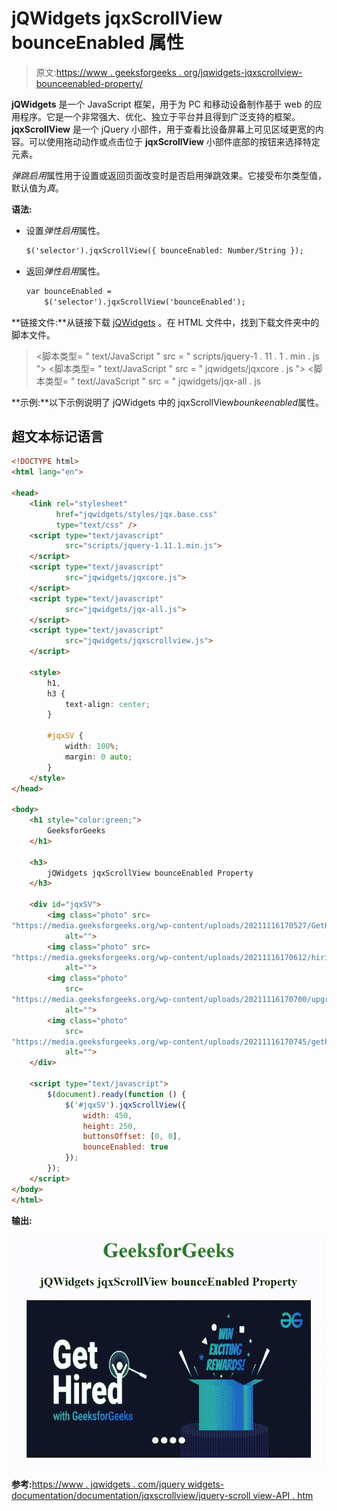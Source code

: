 # jQWidgets jqxScrollView bounceEnabled 属性

> 原文:[https://www . geeksforgeeks . org/jqwidgets-jqxscrollview-bounceenabled-property/](https://www.geeksforgeeks.org/jqwidgets-jqxscrollview-bounceenabled-property/)

**jQWidgets** 是一个 JavaScript 框架，用于为 PC 和移动设备制作基于 web 的应用程序。它是一个非常强大、优化、独立于平台并且得到广泛支持的框架。 **jqxScrollView** 是一个 jQuery 小部件，用于查看比设备屏幕上可见区域更宽的内容。可以使用拖动动作或点击位于 **jqxScrollView** 小部件底部的按钮来选择特定元素。

*弹跳启用*属性用于设置或返回页面改变时是否启用弹跳效果。它接受布尔类型值，默认值为*真*。

**语法:**

*   设置*弹性启用*属性。

    ```html
    $('selector').jqxScrollView({ bounceEnabled: Number/String });
    ```

*   返回*弹性启用*属性。

    ```html
    var bounceEnabled = 
        $('selector').jqxScrollView('bounceEnabled');
    ```

**链接文件:**从链接下载 [jQWidgets](https://www.jqwidgets.com/download/) 。在 HTML 文件中，找到下载文件夹中的脚本文件。

> <link rel="”stylesheet”" href="”jqwidgets/styles/jqx.base.css”" type="”text/css”">
> <脚本类型= " text/JavaScript " src = " scripts/jquery-1 . 11 . 1 . min . js "></脚本类型>
> <脚本类型= " text/JavaScript " src = " jqwidgets/jqxcore . js "></脚本类型>
> <脚本类型= " text/JavaScript " src = " jqwidgets/jqx-all . js

**示例:**以下示例说明了 jQWidgets 中的 jqxScrollView*bounkeenabled*属性。

## 超文本标记语言

```html
<!DOCTYPE html>
<html lang="en">

<head>
    <link rel="stylesheet"
          href="jqwidgets/styles/jqx.base.css" 
          type="text/css" />
    <script type="text/javascript" 
            src="scripts/jquery-1.11.1.min.js">
    </script>
    <script type="text/javascript" 
            src="jqwidgets/jqxcore.js">
    </script>
    <script type="text/javascript" 
            src="jqwidgets/jqx-all.js">
    </script>
    <script type="text/javascript" 
            src="jqwidgets/jqxscrollview.js">
    </script>

    <style>
        h1,
        h3 {
            text-align: center;
        }

        #jqxSV {
            width: 100%;
            margin: 0 auto;
        }
    </style>
</head>

<body>
    <h1 style="color:green;">
        GeeksforGeeks
    </h1>

    <h3>
        jQWidgets jqxScrollView bounceEnabled Property
    </h3>

    <div id="jqxSV">
        <img class="photo" src=
"https://media.geeksforgeeks.org/wp-content/uploads/20211116170527/GetHired-300x121.png"
            alt="">
        <img class="photo" src=
"https://media.geeksforgeeks.org/wp-content/uploads/20211116170612/hiring-300x115.png"
            alt="">
        <img class="photo"
            src=
"https://media.geeksforgeeks.org/wp-content/uploads/20211116170700/upgrade-300x126.png"
            alt="">
        <img class="photo"
            src=
"https://media.geeksforgeeks.org/wp-content/uploads/20211116170745/gethiredgfg-300x110.png"
            alt="">
    </div>

    <script type="text/javascript">
        $(document).ready(function () {
            $('#jqxSV').jqxScrollView({
                width: 450,
                height: 250,
                buttonsOffset: [0, 0],
                bounceEnabled: true
            });
        });
    </script>
</body>
</html>
```

**输出:**

![](img/5fc049469a8cff271c939068e15821ce.png)

**参考:**[https://www . jqwidgets . com/jquery widgets-documentation/documentation/jqxscrollview/jquery-scroll view-API . htm](https://www.jqwidgets.com/jquery-widgets-documentation/documentation/jqxscrollview/jquery-scrollview-api.htm)